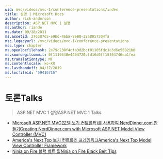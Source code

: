 ```yaml
---
uid: mvc/videos/mvc-1/conference-presentations/index
title: 설명 | Microsoft Docs
author: rick-anderson
description: ASP.NET MVC 1 설명
ms.author: riande
ms.date: 09/28/2011
ms.assetid: 276507d5-e9bd-46ba-8e98-32a8957504fa
msc.legacyurl: /mvc/videos/mvc-1/conference-presentations
msc.type: chapter
ms.openlocfilehash: 2e79c238f4cfa3d2bcf01105fdc1e3d6e55821b8
ms.sourcegitcommit: 0f1119340e4464720cfd16d0ff15764746ea1fea
ms.translationtype: MT
ms.contentlocale: ko-KR
ms.lasthandoff: 04/17/2019
ms.locfileid: "59416716"
---
```

# <a name="talks"></a><span data-ttu-id="72709-103">토론</span><span class="sxs-lookup"><span data-stu-id="72709-103">Talks</span></span>

> <span data-ttu-id="72709-104">ASP.NET MVC 1 설명</span><span class="sxs-lookup"><span data-stu-id="72709-104">ASP.NET MVC 1 Talks</span></span>


- [<span data-ttu-id="72709-105">Microsoft ASP.NET MVC(모델 보기 컨트롤러)를 사용하여 NerdDinner.com 만들기</span><span class="sxs-lookup"><span data-stu-id="72709-105">Creating NerdDinner.com with Microsoft ASP.NET Model View Controller (MVC)</span></span>](creating-nerddinnercom-with-microsoft-aspnet-model-view-controller-mvc.md)
- [<span data-ttu-id="72709-106">America's Next Top 보기 컨트롤러 프레임워크</span><span class="sxs-lookup"><span data-stu-id="72709-106">America's Next Top Model View Controller Framework</span></span>](americas-next-top-model-view-controller-framework.md)
- [<span data-ttu-id="72709-107">Ninja on Fire 블랙 벨트 팁</span><span class="sxs-lookup"><span data-stu-id="72709-107">Ninja on Fire Black Belt Tips</span></span>](ninja-on-fire-black-belt-tips.md)
